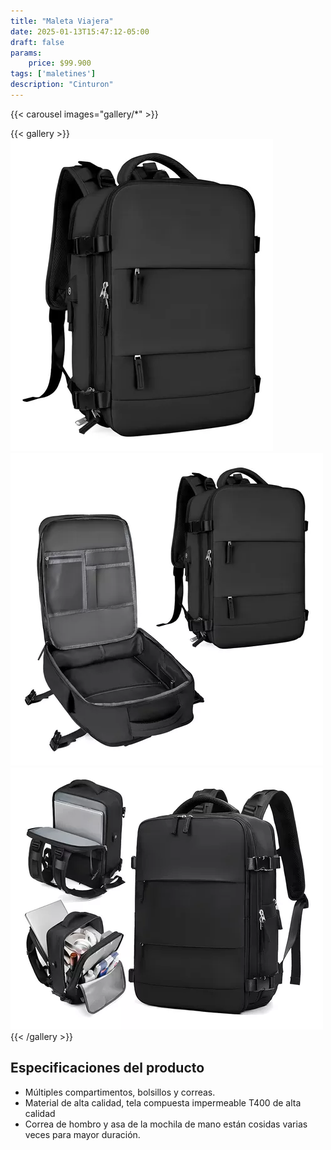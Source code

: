 ```yaml
---
title: "Maleta Viajera"
date: 2025-01-13T15:47:12-05:00
draft: false
params:
    price: $99.900
tags: ['maletines']
description: "Cinturon"
---
```


{{< carousel images="gallery/*" >}}
<p>  </p>
{{< gallery >}}
  <img src="gallery/01.webp" class="grid-w25 md:grid-w20 xl:grid-w15" />
  <img src="gallery/02.webp" class="grid-w25 md:grid-w20 xl:grid-w15" />
  <img src="gallery/03.webp" class="grid-w25 md:grid-w20 xl:grid-w15" />
{{< /gallery >}}
<p>  </p>

## Especificaciones del producto
- Múltiples compartimentos, bolsillos y correas.
- Material de alta calidad, tela compuesta impermeable T400 de alta calidad
- Correa de hombro y asa de la mochila de mano están cosidas varias veces para mayor duración.


